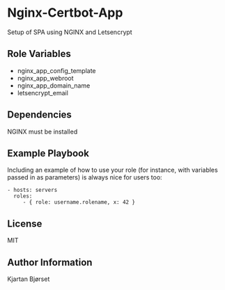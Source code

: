 Nginx-Certbot-App
=========

Setup of SPA using NGINX and Letsencrypt

Role Variables
--------------

- nginx_app_config_template
- nginx_app_webroot
- nginx_app_domain_name
- letsencrypt_email

Dependencies
------------

NGINX must be installed

Example Playbook
----------------

Including an example of how to use your role (for instance, with variables passed in as parameters) is always nice for users too:

    - hosts: servers
      roles:
         - { role: username.rolename, x: 42 }

License
-------

MIT

Author Information
------------------

Kjartan Bjørset